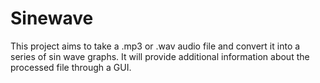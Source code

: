 # Sinewave
This project aims to take a .mp3 or .wav audio file and convert it into a series of sin wave graphs.
It will provide additional information about the processed file through a GUI.
